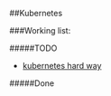 ##Kubernetes

###Working list:

#####TODO
- [kubernetes hard way](https://github.com/kelseyhightower/kubernetes-the-hard-way)


#####Done
